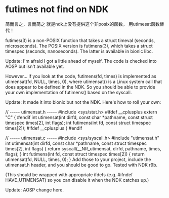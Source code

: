# futimes not find on NDK


简而言之，言而简之 就是ndk上没有提供这个非posix的函数， 用utimesat函数替代！


futimes(3) is a non-POSIX function that takes a struct timeval (seconds, microseconds). The POSIX version is futimens(3), which takes a struct timespec (seconds, nanoseconds). The latter is available in bionic libc.

Update: I'm afraid I got a little ahead of myself. The code is checked into AOSP but isn't available yet.

However... if you look at the code, futimens(fd, times) is implemented as utimensat(fd, NULL, times, 0), where utimensat() is a Linux system call that does appear to be defined in the NDK. So you should be able to provide your own implementation of futimens() based on the syscall.

Update: It made it into bionic but not the NDK. Here's how to roll your own:

// ----- utimensat.h -----
#include <sys/stat.h>
#ifdef __cplusplus
extern "C" {
#endif
int utimensat(int dirfd, const char *pathname,
        const struct timespec times[2], int flags);
int futimens(int fd, const struct timespec times[2]);
#ifdef __cplusplus
}
#endif

// ----- utimensat.c -----
#include <sys/syscall.h>
#include "utimensat.h"
int utimensat(int dirfd, const char *pathname,
        const struct timespec times[2], int flags) {
    return syscall(__NR_utimensat, dirfd, pathname, times, flags);
}
int futimens(int fd, const struct timespec times[2]) {
    return utimensat(fd, NULL, times, 0);
}
Add those to your project, include the utimensat.h header, and you should be good to go. Tested with NDK r9b.

(This should be wrapped with appropriate ifdefs (e.g. #ifndef HAVE_UTIMENSAT) so you can disable it when the NDK catches up.)

Update: AOSP change here.